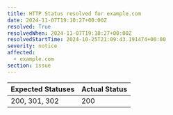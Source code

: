 ```yaml
---
title: HTTP Status resolved for example.com
date: 2024-11-07T19:10:27+00:00Z
resolved: True
resolvedWhen: 2024-11-07T19:10:27+00:00Z
resolvedStartTime: 2024-10-25T21:09:43.191474+00:00
severity: notice
affected:
  - example.com
section: issue
---
```


| Expected Statuses | Actual Status  |
|-------------------|----------------|
| 200, 301, 302 | 200 |
